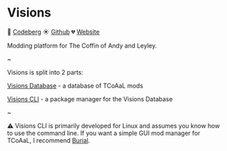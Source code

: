 <link href="database/andy-leyley.css" rel="stylesheet" type="text/css" />

# Visions

💖 [Codeberg](https://codeberg.org/peachy/visions) ☀️ [Github](https://github.com/visions-database/visions) 💔 [Website](https://peachy.codeberg.page/visions)

Modding platform for The Coffin of <span class="andy">Andy</span> and <span class="leyley">Leyley</span>.

~

Visions is split into 2 parts:

[Visions Database](database/) - a database of TCoAaL mods

[Visions CLI](cli/) - a package manager for the Visions Database

~

⚠️ Visions CLI is primarily developed for Linux and assumes you know how to use the command line. If you want a simple GUI mod manager for TCoAaL, I recommend [Burial](https://luka.moe/burial).
